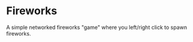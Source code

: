 Fireworks
=========

A simple networked fireworks "game" where you left/right click to spawn fireworks.